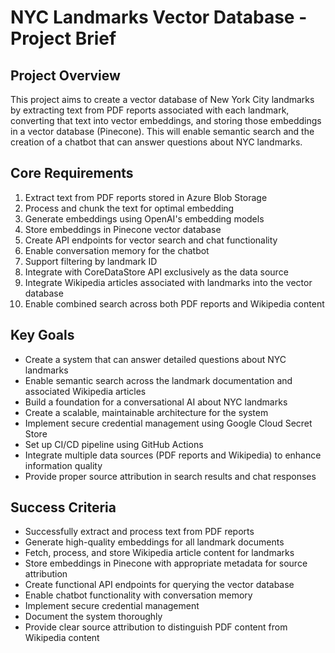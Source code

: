 # NYC Landmarks Vector Database - Project Brief

## Project Overview

This project aims to create a vector database of New York City landmarks by extracting
text from PDF reports associated with each landmark, converting that text into vector
embeddings, and storing those embeddings in a vector database (Pinecone). This will
enable semantic search and the creation of a chatbot that can answer questions about NYC
landmarks.

## Core Requirements

1. Extract text from PDF reports stored in Azure Blob Storage
1. Process and chunk the text for optimal embedding
1. Generate embeddings using OpenAI's embedding models
1. Store embeddings in Pinecone vector database
1. Create API endpoints for vector search and chat functionality
1. Enable conversation memory for the chatbot
1. Support filtering by landmark ID
1. Integrate with CoreDataStore API exclusively as the data source
1. Integrate Wikipedia articles associated with landmarks into the vector database
1. Enable combined search across both PDF reports and Wikipedia content

## Key Goals

- Create a system that can answer detailed questions about NYC landmarks
- Enable semantic search across the landmark documentation and associated Wikipedia
  articles
- Build a foundation for a conversational AI about NYC landmarks
- Create a scalable, maintainable architecture for the system
- Implement secure credential management using Google Cloud Secret Store
- Set up CI/CD pipeline using GitHub Actions
- Integrate multiple data sources (PDF reports and Wikipedia) to enhance information
  quality
- Provide proper source attribution in search results and chat responses

## Success Criteria

- Successfully extract and process text from PDF reports
- Generate high-quality embeddings for all landmark documents
- Fetch, process, and store Wikipedia article content for landmarks
- Store embeddings in Pinecone with appropriate metadata for source attribution
- Create functional API endpoints for querying the vector database
- Enable chatbot functionality with conversation memory
- Implement secure credential management
- Document the system thoroughly
- Provide clear source attribution to distinguish PDF content from Wikipedia content
